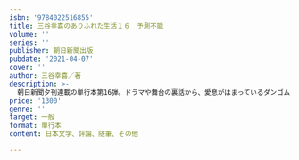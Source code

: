 ```yaml
---
isbn: '9784022516855'
title: 三谷幸喜のありふれた生活１６　予測不能
volume: ''
series: ''
publisher: 朝日新聞出版
pubdate: '2021-04-07'
cover: ''
author: 三谷幸喜／著
description: >-
  朝日新聞夕刊連載の単行本第16弾。ドラマや舞台の裏話から、愛息がはまっているダンゴムシの成長期、さらに影響を受けたハリウッド作品や名優たちについてまで多彩な話題をお届け。巻末には映画「記憶にございません！」公開記念の期間限定ブログを収録。
price: '1300'
genre: ''
target: 一般
format: 単行本
content: 日本文学、評論、随筆、その他

---
```

